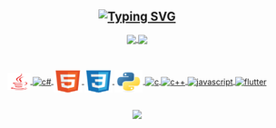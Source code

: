   ## 
  <div align="center">  
      
  ## <a href="https://github.com/Luix-F/Luix-F"><img src="https://readme-typing-svg.demolab.com?font=Fira+Code&duration=2300&size=30&pause=1000&color=C7CBFD&width=500&lines=Hi+there%2C+I'm+Luiz+Fernando.;I+am+a+Computer+Scientist.;I+am+a+student+at+PUC+Minas." alt="Typing SVG" /></a>
</div>
    
<div align="center"> 
  <a href="https://github.com/Luix-F/Luix-F">
  <img align="center" height="180cm" src="https://github-readme-stats.vercel.app/api?username=Luix-F&show_icons=true&theme=dark" />
</a>
<a href="https://github.com/Luix-F/Luix-F">
  <img align="center" height="180cm" src="https://github-readme-stats.vercel.app/api/top-langs/?username=Luix-F&theme=dark&layout=compact" />
</a>
  </div>

  ##
<div align="center"> 
<div style="display: inline_block" ><br>
  <a href="https://github.com/Luix-F/Luix-F">
  <img align="center" alt="Java-Js" height="30" width="40" src="https://raw.githubusercontent.com/devicons/devicon/master/icons/java/java-plain.svg">
  <img align="center" alt="c#" height="40" width="50" src="https://cdn.jsdelivr.net/gh/devicons/devicon@latest/icons/csharp/csharp-original.svg"/>
  <img align="center" alt="HTML" height="40" width="50" src="https://raw.githubusercontent.com/devicons/devicon/master/icons/html5/html5-original.svg">
  <img align="center" alt="CSS" height="40" width="50" src="https://raw.githubusercontent.com/devicons/devicon/master/icons/css3/css3-original.svg">
  <img align="center" alt="Python" height="40" width="50" src="https://raw.githubusercontent.com/devicons/devicon/master/icons/python/python-original.svg">
  <img align="center" alt="c" height="40" width="50" src="https://cdn.jsdelivr.net/gh/devicons/devicon@latest/icons/c/c-original.svg">
  <img align="center" alt="c++" height="40" width="50" src="https://cdn.jsdelivr.net/gh/devicons/devicon@latest/icons/cplusplus/cplusplus-original.svg">
      <img align="center" alt="javascript" height="40" width="50" src="https://cdn.jsdelivr.net/gh/devicons/devicon@latest/icons/javascript/javascript-original.svg">
      <img align="center" alt="flutter" height="40" width="50" src="https://cdn.jsdelivr.net/gh/devicons/devicon@latest/icons/flutter/flutter-original.svg">
    </a> 
</div>
</div>

  ##
<div align="center"> 
  <!--<a href="https://www.youtube.com/channel/UC_-uuuZbY0AAt9CViNzvc-Q" target="_blank"><img src="https://img.shields.io/badge/YouTube-FF0000?style=for-the-badge&logo=youtube&logoColor=white" target="_blank"></a>
  <a href="https://instagram.com/rafaballerini" target="_blank"><img src="https://img.shields.io/badge/-Instagram-%23E4405F?style=for-the-badge&logo=instagram&logoColor=white" target="_blank"></a>
 	<a href="https://www.twitch.tv/rafaballerinii" target="_blank"><img src="https://img.shields.io/badge/Twitch-9146FF?style=for-the-badge&logo=twitch&logoColor=white" target="_blank"></a>
  <a href="https://discord.gg/wagxzStdcR" target="_blank"><img src="https://img.shields.io/badge/Discord-7289DA?style=for-the-badge&logo=discord&logoColor=white" target="_blank"></a> -->
  <a href = "mailto:luizfernandoe30@gmail.com"><img src="https://img.shields.io/badge/-Gmail-%23333?style=for-the-badge&logo=gmail&logoColor=white" target="_blank"></a> <!--
  <a href="https://www.linkedin.com/in/rafaella-ballerini-45875016a" target="_blank"><img src="https://img.shields.io/badge/-LinkedIn-%230077B5?style=for-the-badge&logo=linkedin&logoColor=white" target="_blank"></a> 
  -->
</div>
  
<!--
**Luix-F/Luix-F** is a ✨ _special_ ✨ repository because its `README.md` (this file) appears on your GitHub profile.

Here are some ideas to get you started:

- 🔭 I’m currently working on ...
- 🌱 I’m currently learning ...
- 👯 I’m looking to collaborate on ...
- 🤔 I’m looking for help with ...
- 💬 Ask me about ...
- 📫 How to reach me: ...
- ⚡ Fun fact: ...
-->
